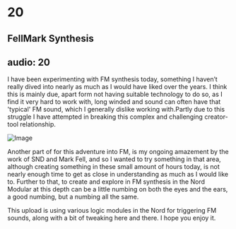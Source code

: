 # 20
## FellMark Synthesis
audio: 20
---

I have been experimenting with FM synthesis today, something I haven’t really dived into nearly as much as I would have liked over the years. I think this is mainly due, apart form not having suitable technology to do so, as I find it very hard to work with, long winded and sound can often have that 'typical' FM sound, which I generally dislike working with.Partly due to this struggle I have attempted in breaking this complex and challenging creator-tool relationship. 

![Image](/assets/img/Snd-20.jpg)

Another part of for this adventure into FM, is my ongoing amazement by the work of SND and Mark Fell, and so I wanted to try something in that area, although creating something in these small amount of hours today, is not nearly enough time to get as close in understanding as much as I would like to. Further to that, to create and explore in FM synthesis in the Nord Modular at this depth can be a little numbing on both the eyes and the ears, a good numbing, but a numbing all the same.

This upload is using various logic modules in the Nord for triggering FM sounds, along with a bit of tweaking here and there. I hope you enjoy it.